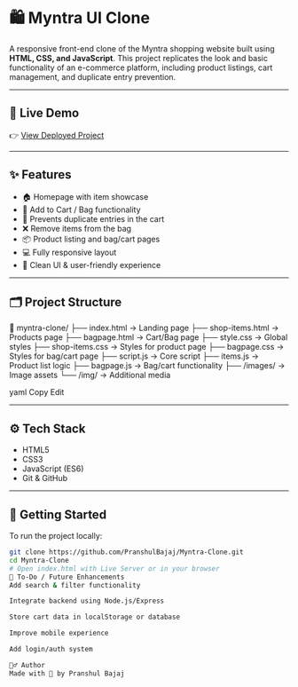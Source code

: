 # 🛍️ Myntra UI Clone

A responsive front-end clone of the Myntra shopping website built using **HTML, CSS, and JavaScript**. This project replicates the look and basic functionality of an e-commerce platform, including product listings, cart management, and duplicate entry prevention.

---

## 🔗 Live Demo

👉 [View Deployed Project](https://pranshulbajaj.github.io/Myntra-Clone)

---

## ✨ Features

- 🏠 Homepage with item showcase
- 🛒 Add to Cart / Bag functionality
- 🔁 Prevents duplicate entries in the cart
- ❌ Remove items from the bag
- 📦 Product listing and bag/cart pages
- 💻 Fully responsive layout
- 🧠 Clean UI & user-friendly experience

---

## 🗂️ Project Structure

📁 myntra-clone/
├── index.html → Landing page
├── shop-items.html → Products page
├── bagpage.html → Cart/Bag page
├── style.css → Global styles
├── shop-items.css → Styles for product page
├── bagpage.css → Styles for bag/cart page
├── script.js → Core script
├── items.js → Product list logic
├── bagpage.js → Bag/cart functionality
├── /images/ → Image assets
└── /img/ → Additional media

yaml
Copy
Edit

---

## ⚙️ Tech Stack

- HTML5
- CSS3
- JavaScript (ES6)
- Git & GitHub

---

## 🚀 Getting Started

To run the project locally:

```bash
git clone https://github.com/PranshulBajaj/Myntra-Clone.git
cd Myntra-Clone
# Open index.html with Live Server or in your browser
📌 To-Do / Future Enhancements
Add search & filter functionality

Integrate backend using Node.js/Express

Store cart data in localStorage or database

Improve mobile experience

Add login/auth system

🙋‍♂️ Author
Made with 💖 by Pranshul Bajaj

